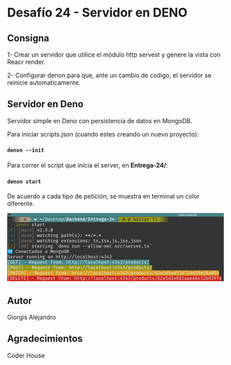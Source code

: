 # Desafío 24 - Servidor en DENO

## Consigna

1- Crear un servidor que utilice el módulo http servest y genere la vista con Reacr render.

2- Configurar denon para que, ante un cambio de codigo, el servidor se reinicie automaticamente.

## Servidor en Deno

Servidor simple en Deno con persistencia de datos en MongoDB.


Para iniciar scripts.json (cuando estes creando un nuevo proyecto):
#### `denon --init`


Para correr el script que inicia el server, en **Entrega-24/**:
#### `denon start`

De acuerdo a cada tipo de petición, se muestra en terminal un color diferente.

<img src="../Entrega-24/denoRunning.png" alt="Deno running with different requests"/>

## Autor

Giorgis Alejandro

## Agradecimientos

Coder House 
